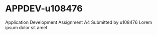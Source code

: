 # APPDEV-u108476
Application Development Assignment A4 
Submitted by u108476
Lorem ipsum dolor sit amet 
